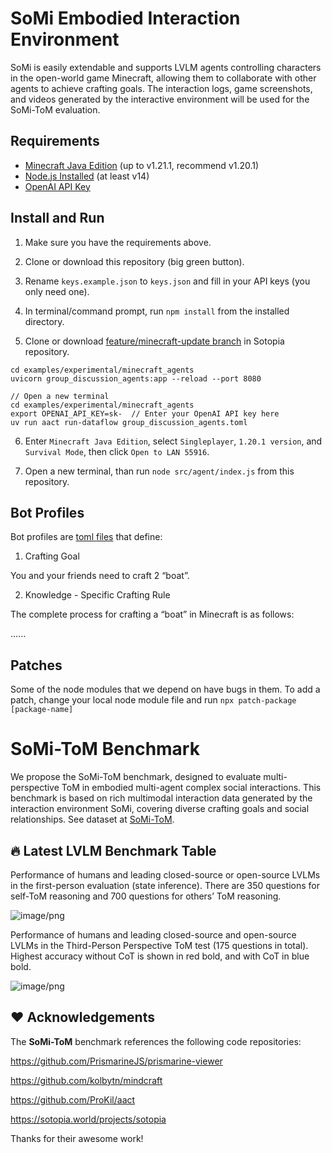# SoMi Embodied Interaction Environment

SoMi is easily extendable and supports LVLM agents controlling characters in the open-world game Minecraft, allowing them to collaborate with other agents to achieve crafting goals. The interaction logs, game screenshots, and videos generated by the interactive environment will be used for the SoMi-ToM evaluation. 

## Requirements

- [Minecraft Java Edition](https://www.minecraft.net/en-us/store/minecraft-java-bedrock-edition-pc) (up to v1.21.1, recommend v1.20.1)
- [Node.js Installed](https://nodejs.org/) (at least v14)
- [OpenAI API Key](https://openai.com/blog/openai-api)

## Install and Run

1. Make sure you have the requirements above.

2. Clone or download this repository (big green button).

3. Rename `keys.example.json` to `keys.json` and fill in your API keys (you only need one).

4. In terminal/command prompt, run `npm install` from the installed directory.

5. Clone or download [feature/minecraft-update branch](https://github.com/sotopia-lab/sotopia/tree/feature/minecraft-update) in Sotopia repository.

```
cd examples/experimental/minecraft_agents
uvicorn group_discussion_agents:app --reload --port 8080
```

```
// Open a new terminal
cd examples/experimental/minecraft_agents
export OPENAI_API_KEY=sk-  // Enter your OpenAI API key here
uv run aact run-dataflow group_discussion_agents.toml
```

6. Enter `Minecraft Java Edition`, select `Singleplayer`, `1.20.1 version`, and `Survival Mode`, then click `Open to LAN 55916`.

7. Open a new terminal, than run `node src/agent/index.js` from this repository.

## Bot Profiles

Bot profiles are [toml files](https://huggingface.co/datasets/SoMi-ToM/SoMi-ToM/tree/main/toml_files) that define:

1. Crafting Goal

You and your friends need to craft 2 “boat”.

2. Knowledge - Specific Crafting Rule

The complete process for crafting a “boat” in Minecraft is as follows:

......

## Patches

Some of the node modules that we depend on have bugs in them. To add a patch, change your local node module file and run `npx patch-package [package-name]`

# SoMi-ToM Benchmark

We propose the SoMi-ToM benchmark, designed to evaluate multi-perspective ToM in embodied multi-agent complex social interactions. This benchmark is based on rich multimodal interaction data generated by the interaction environment SoMi, covering diverse crafting goals and social relationships.
See dataset at [SoMi-ToM](https://huggingface.co/datasets/SoMi-ToM/SoMi-ToM).

## 🔥 Latest LVLM Benchmark Table

Performance of humans and leading closed-source or open-source LVLMs in the first-person evaluation (state inference). There are 350 questions for self-ToM reasoning and 700 questions for others’ ToM reasoning. 

![image/png](https://storage.googleapis.com/minecraft_screenshot/table1.jpg)

Performance of humans and leading closed-source and open-source LVLMs in the Third-Person Perspective ToM test (175 questions in total). Highest accuracy without CoT is shown in red bold, and with CoT in blue bold. 

![image/png](https://storage.googleapis.com/minecraft_screenshot/table2.png)

## ❤️ Acknowledgements

The **SoMi-ToM** benchmark references the following code repositories:

https://github.com/PrismarineJS/prismarine-viewer

https://github.com/kolbytn/mindcraft

https://github.com/ProKil/aact

https://sotopia.world/projects/sotopia

Thanks for their awesome work!
